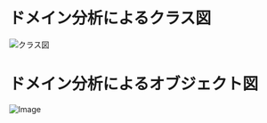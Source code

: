 # ドメイン分析によるクラス図
![クラス図](https://github.com/user-attachments/assets/96a918d9-3bb8-455a-b698-244cf3a300a8)

# ドメイン分析によるオブジェクト図
![Image](https://github.com/user-attachments/assets/4f2c888b-c987-4734-9ff8-faeef7266966)

